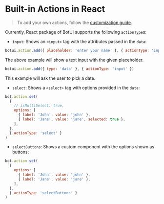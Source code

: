 
# Built-in Actions in React

> To add your own actions, follow the [customization guide](./2-custom.md).

Currently, React package of BotUI supports the following `actionType`s:

- `input`: Shows an `<input>` tag with the attributes passed in the `data`:

```js
botui.action.add({ placeholder: 'enter your name' }, { actionType: 'input' })
```

The above example will show a text input with the given placeholder.

```js
botui.action.add({ type: 'data' }, { actionType: 'input' })
```

This example will ask the user to pick a date.

- `select`: Shows a `<select>` tag with options provided in the `data`:

```js
bot.action.set(
  {
    // isMultiSelect: true,
    options: [
      { label: 'John', value: 'john' },
      { label: 'Jane', value: 'jane', selected: true },
    ],
  },
  { actionType: 'select' }
)
```

- `selectButtons`: Shows a custom component with the options shown as buttons:

```js
bot.action.set(
  {
    options: [
      { label: 'John', value: 'john' },
      { label: 'Jane', value: 'jane' },
    ],
  },
  { actionType: 'selectButtons' }
)
```